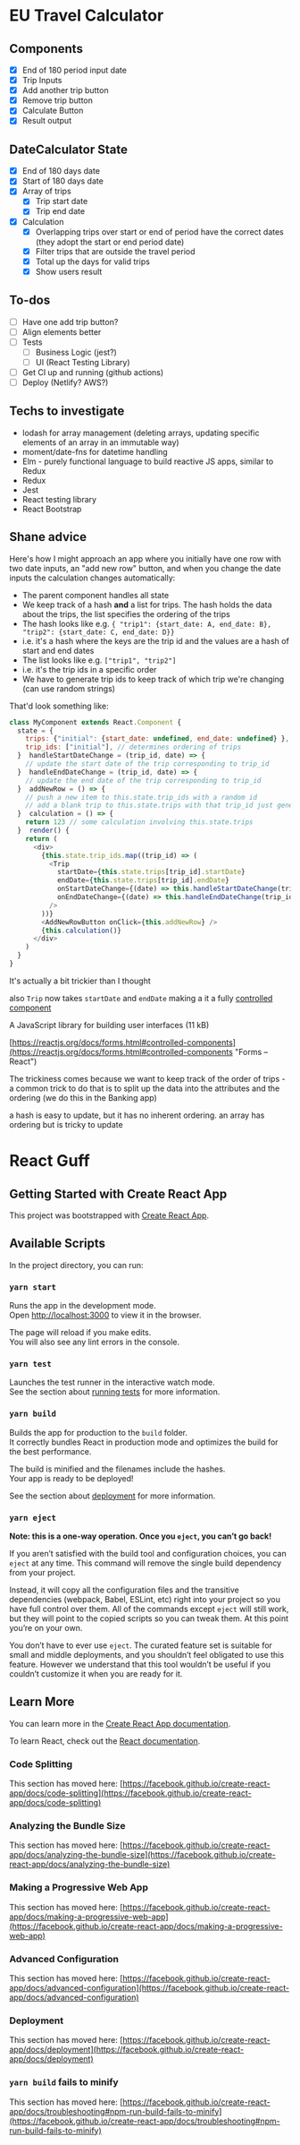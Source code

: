 # EU Travel Calculator

## Components

- [x] End of 180 period input date
- [x] Trip Inputs
- [x] Add another trip button
- [x] Remove trip button
- [x] Calculate Button
- [x] Result output

## DateCalculator State

- [x] End of 180 days date
- [x] Start of 180 days date
- [x] Array of trips
  - [x] Trip start date
  - [x] Trip end date
- [x] Calculation
  - [x] Overlapping trips over start or end of period have the correct dates (they adopt the start or end period date)
  - [x] Filter trips that are outside the travel period
  - [x] Total up the days for valid trips
  - [x] Show users result

## To-dos

- [ ] Have one add trip button?
- [ ] Align elements better
- [ ] Tests
  - [ ] Business Logic (jest?)
  - [ ] UI (React Testing Library)
- [ ] Get CI up and running (github actions)
- [ ] Deploy (Netlify? AWS?)

## Techs to investigate

- lodash for array management (deleting arrays, updating specific elements of an array in an immutable way)
- moment/date-fns for datetime handling
- Elm - purely functional language to build reactive JS apps, similar to Redux
- Redux
- Jest
- React testing library
- React Bootstrap

## Shane advice

Here's how I might approach an app where you initially have one row with two date inputs, an "add new row" button, and when you change the date inputs the calculation changes automatically:  

- The parent component handles all state
- We keep track of a hash  **and**  a list for trips. The hash holds the data about the trips, the list specifies the ordering of the trips
- The hash looks like e.g.  `{ "trip1": {start_date: A, end_date: B}, "trip2": {start_date: C, end_date: D}}`
- i.e. it's a hash where the keys are the trip id and the values are a hash of start and end dates
- The list looks like e.g.  `["trip1", "trip2"]`
- i.e. it's the trip ids in a specific order
- We have to generate trip ids to keep track of which trip we're changing (can use random strings)

That'd look something like:  

```js
class MyComponent extends React.Component {  
  state = {  
    trips: {"initial": {start_date: undefined, end_date: undefined} }, // holds data for each trip  
    trip_ids: ["initial"], // determines ordering of trips  
  }  handleStartDateChange = (trip_id, date) => {  
    // update the start date of the trip corresponding to trip_id  
  }  handleEndDateChange = (trip_id, date) => {  
    // update the end date of the trip corresponding to trip_id  
  }  addNewRow = () => {  
    // push a new item to this.state.trip_ids with a random id  
    // add a blank trip to this.state.trips with that trip_id just generated  
  }  calculation = () => {  
    return 123 // some calculation involving this.state.trips  
  }  render() {  
    return (  
      <div>  
        {this.state.trip_ids.map((trip_id) => (  
          <Trip  
            startDate={this.state.trips[trip_id].startDate}  
            endDate={this.state.trips[trip_id].endDate}  
            onStartDateChange={(date) => this.handleStartDateChange(trip_id, date)}  
            onEndDateChange={(date) => this.handleEndDateChange(trip_id, date)}  
          />  
        ))}  
        <AddNewRowButton onClick={this.addNewRow} />  
        {this.calculation()}  
      </div>  
    )  
  }  
}
```

It's actually a bit trickier than I thought

also  `Trip`  now takes  `startDate`  and  `endDate`  making a it a fully  [controlled component](https://reactjs.org/docs/forms.html#controlled-components)

A JavaScript library for building user interfaces (11 kB)

[https://reactjs.org/docs/forms.html#controlled-components](https://reactjs.org/docs/forms.html#controlled-components "Forms – React")

The trickiness comes because we want to keep track of the order of trips - a common trick to do that is to split up the data into the attributes and the ordering (we do this in the Banking app)

a hash is easy to update, but it has no inherent ordering. an array has ordering but is tricky to update

# React Guff 
## Getting Started with Create React App

This project was bootstrapped with [Create React App](https://github.com/facebook/create-react-app).

## Available Scripts

In the project directory, you can run:

### `yarn start`

Runs the app in the development mode.\
Open [http://localhost:3000](http://localhost:3000) to view it in the browser.

The page will reload if you make edits.\
You will also see any lint errors in the console.

### `yarn test`

Launches the test runner in the interactive watch mode.\
See the section about [running tests](https://facebook.github.io/create-react-app/docs/running-tests) for more information.

### `yarn build`

Builds the app for production to the `build` folder.\
It correctly bundles React in production mode and optimizes the build for the best performance.

The build is minified and the filenames include the hashes.\
Your app is ready to be deployed!

See the section about [deployment](https://facebook.github.io/create-react-app/docs/deployment) for more information.

### `yarn eject`

**Note: this is a one-way operation. Once you `eject`, you can’t go back!**

If you aren’t satisfied with the build tool and configuration choices, you can `eject` at any time. This command will remove the single build dependency from your project.

Instead, it will copy all the configuration files and the transitive dependencies (webpack, Babel, ESLint, etc) right into your project so you have full control over them. All of the commands except `eject` will still work, but they will point to the copied scripts so you can tweak them. At this point you’re on your own.

You don’t have to ever use `eject`. The curated feature set is suitable for small and middle deployments, and you shouldn’t feel obligated to use this feature. However we understand that this tool wouldn’t be useful if you couldn’t customize it when you are ready for it.

## Learn More

You can learn more in the [Create React App documentation](https://facebook.github.io/create-react-app/docs/getting-started).

To learn React, check out the [React documentation](https://reactjs.org/).

### Code Splitting

This section has moved here: [https://facebook.github.io/create-react-app/docs/code-splitting](https://facebook.github.io/create-react-app/docs/code-splitting)

### Analyzing the Bundle Size

This section has moved here: [https://facebook.github.io/create-react-app/docs/analyzing-the-bundle-size](https://facebook.github.io/create-react-app/docs/analyzing-the-bundle-size)

### Making a Progressive Web App

This section has moved here: [https://facebook.github.io/create-react-app/docs/making-a-progressive-web-app](https://facebook.github.io/create-react-app/docs/making-a-progressive-web-app)

### Advanced Configuration

This section has moved here: [https://facebook.github.io/create-react-app/docs/advanced-configuration](https://facebook.github.io/create-react-app/docs/advanced-configuration)

### Deployment

This section has moved here: [https://facebook.github.io/create-react-app/docs/deployment](https://facebook.github.io/create-react-app/docs/deployment)

### `yarn build` fails to minify

This section has moved here: [https://facebook.github.io/create-react-app/docs/troubleshooting#npm-run-build-fails-to-minify](https://facebook.github.io/create-react-app/docs/troubleshooting#npm-run-build-fails-to-minify)
